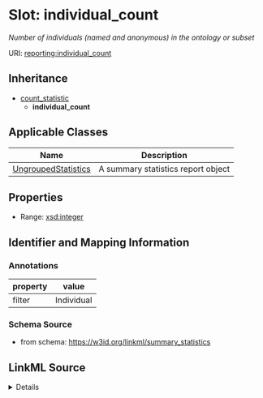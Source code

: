 # Slot: individual_count
_Number of individuals (named and anonymous) in the ontology or subset_


URI: [reporting:individual_count](https://w3id.org/linkml/reportindividual_count)




## Inheritance

* [count_statistic](count_statistic.md)
    * **individual_count**





## Applicable Classes

| Name | Description |
| --- | --- |
[UngroupedStatistics](UngroupedStatistics.md) | A summary statistics report object






## Properties

* Range: [xsd:integer](http://www.w3.org/2001/XMLSchema#integer)







## Identifier and Mapping Information





### Annotations

| property | value |
| --- | --- |
| filter | Individual |



### Schema Source


* from schema: https://w3id.org/linkml/summary_statistics




## LinkML Source

<details>
```yaml
name: individual_count
annotations:
  filter:
    tag: filter
    value: Individual
description: Number of individuals (named and anonymous) in the ontology or subset
from_schema: https://w3id.org/linkml/summary_statistics
rank: 1000
is_a: count_statistic
alias: individual_count
owner: UngroupedStatistics
domain_of:
- UngroupedStatistics
slot_group: individual_statistic_group
range: integer

```
</details>